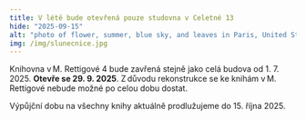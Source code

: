 ```yaml
---
title: V létě bude otevřená pouze studovna v Celetné 13
hide: "2025-09-15"
alt: "photo of flower, summer, blue sky, and leaves in Paris, United States by Courtney Cook (@courtneymcook)"
img: /img/slunecnice.jpg
---
```


Knihovna v M. Rettigové 4 bude zavřená stejně jako celá budova od 1. 7. 2025.
**Otevře se 29. 9. 2025**. Z důvodu rekonstrukce se ke knihám
v M. Rettigové nebude možné po celou dobu dostat.  

Výpůjční dobu na všechny knihy aktuálně prodlužujeme do 15. října 2025. 

